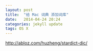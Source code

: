 ```yaml
---
layout: post
title:  "给 Mac 词典 添加词库"
date:   2014-04-24 20:24
categories: jekyll update
tags: OS X
---
```


<http://abloz.com/huzheng/stardict-dic/>